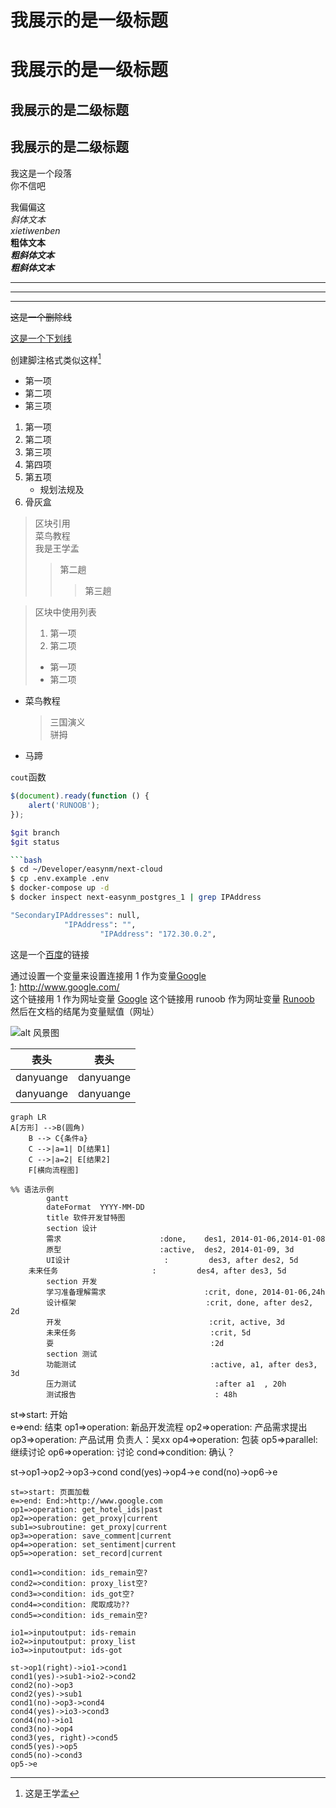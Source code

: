 我展示的是一级标题
=================
# 我展示的是一级标题
## 我展示的是二级标题
我展示的是二级标题
----------------  
我这是一个段落  
你不信吧

我偏偏这  
*斜体文本*  
_xietiwenben_  
**粗体文本**  
***粗斜体文本***  
___粗斜体文本___  
***
* * *
*****
~~这是一个删除线~~  

<u>这是一个下划线</u>  

创建脚注格式类似这样[^Simon]
[^Simon]:这是王学孟

* 第一项
* 第二项
* 第三项

1. 第一项
2. 第二项
3. 第三项
4. 第四项
5. 第五项  
    - 规划法规及  
6. 骨灰盒

>区块引用  
>菜鸟教程  
>我是王学孟  
>>第二趟  
>>>第三趟  

>区块中使用列表
>1. 第一项
>2. 第二项
>+ 第一项
>+ 第二项

* 菜鸟教程
    > 三国演义  
    >骈拇
* 马蹄  

`cout`函数  
```javascript
$(document).ready(function () {
    alert('RUNOOB');
});
```
```bash
$git branch
$git status

```bash
$ cd ~/Developer/easynm/next-cloud
$ cp .env.example .env
$ docker-compose up -d
$ docker inspect next-easynm_postgres_1 | grep IPAddress

"SecondaryIPAddresses": null,
            "IPAddress": "",
                    "IPAddress": "172.30.0.2",
```

这是一个[百度](https://www.baidu.com)的链接

通过设置一个变量来设置连接用 1 作为变量[Google][1]  
  [1]: http://www.google.com/    
这个链接用 1 作为网址变量 [Google][1]
这个链接用 runoob 作为网址变量 [Runoob][runoob]
然后在文档的结尾为变量赋值（网址）

  [1]: http://www.google.com/
  [runoob]: http://www.runoob.com/  

  
![alt 风景图](http://static.runoob.com/images/runoob-logo.png)

| 表头 | 表头 |
| ---- | ---- |
| danyuange | danyuange |
| danyuange | danyuange |

  

```mermaid
graph LR
A[方形] -->B(圆角)
    B --> C{条件a}
    C -->|a=1| D[结果1]
    C -->|a=2| E[结果2]
    F[横向流程图]
```
  

```mermaid
%% 语法示例
        gantt
        dateFormat  YYYY-MM-DD
        title 软件开发甘特图
        section 设计
        需求                      :done,    des1, 2014-01-06,2014-01-08
        原型                      :active,  des2, 2014-01-09, 3d
        UI设计                     :         des3, after des2, 5d
    未来任务                     :         des4, after des3, 5d
        section 开发
        学习准备理解需求                      :crit, done, 2014-01-06,24h
        设计框架                             :crit, done, after des2, 2d
        开发                                 :crit, active, 3d
        未来任务                              :crit, 5d
        耍                                   :2d
        section 测试
        功能测试                              :active, a1, after des3, 3d
        压力测试                               :after a1  , 20h
        测试报告                               : 48h
```  

st=>start: 开始  
e=>end: 结束
op1=>operation: 新品开发流程
op2=>operation: 产品需求提出
op3=>operation: 产品试用 负责人：吴xx
op4=>operation: 包装
op5=>parallel: 继续讨论
op6=>operation: 讨论
cond=>condition: 确认？

st->op1->op2->op3->cond
cond(yes)->op4->e
cond(no)->op6->e


  

```flow
st=>start: 页面加载
e=>end: End:>http://www.google.com
op1=>operation: get_hotel_ids|past
op2=>operation: get_proxy|current
sub1=>subroutine: get_proxy|current
op3=>operation: save_comment|current
op4=>operation: set_sentiment|current
op5=>operation: set_record|current

cond1=>condition: ids_remain空?
cond2=>condition: proxy_list空?
cond3=>condition: ids_got空?
cond4=>condition: 爬取成功??
cond5=>condition: ids_remain空?

io1=>inputoutput: ids-remain
io2=>inputoutput: proxy_list
io3=>inputoutput: ids-got

st->op1(right)->io1->cond1
cond1(yes)->sub1->io2->cond2
cond2(no)->op3
cond2(yes)->sub1
cond1(no)->op3->cond4
cond4(yes)->io3->cond3
cond4(no)->io1
cond3(no)->op4
cond3(yes, right)->cond5
cond5(yes)->op5
cond5(no)->cond3
op5->e

```  



